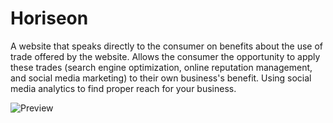 # Horiseon
A website that speaks directly to the consumer on benefits about the use of trade offered by the website. Allows the consumer the opportunity to apply these trades (search engine optimization, online reputation management, and social media marketing) to their own business's benefit. Using social media analytics to find proper reach for your business.

![Preview](https://imgur.com/8xAD65F)
